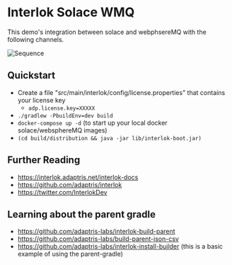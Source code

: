 # Interlok Solace WMQ

This demo's integration between solace and webphsereMQ with the following channels.

![Sequence](http://www.plantuml.com/plantuml/proxy?cache=no&src=https://raw.githubusercontent.com/quotidian-ennui/interlok-solace-wmq/main/docs/sequence.puml)

## Quickstart

- Create a file "src/main/interlok/config/license.properties" that contains your license key
   - `adp.license.key=XXXXX`
- `./gradlew -PbuildEnv=dev build`
- `docker-compose up -d` (to start up your local docker solace/websphereMQ images)
- `(cd build/distribution && java -jar lib/interlok-boot.jar)`

## Further Reading

- https://interlok.adaptris.net/interlok-docs
- https://github.com/adaptris/interlok
- https://twitter.com/InterlokDev

## Learning about the parent gradle

- https://github.com/adaptris-labs/interlok-build-parent
- https://github.com/adaptris-labs/build-parent-json-csv
- https://github.com/adaptris-labs/interlok-install-builder (this is a basic example of using the parent-gradle)
